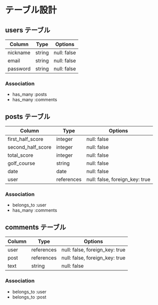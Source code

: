 # テーブル設計

## users テーブル

| Column   | Type   | Options     |
| -------- | ------ | ----------- |
| nickname | string | null: false |
| email    | string | null: false |
| password | string | null: false |

### Association

- has_many :posts
- has_many :comments

## posts テーブル

| Column            | Type       | Options                        |
| ----------------- | ---------- | ------------------------------ |
| first_half_score  | integer    | null: false                    |
| second_half_score | integer    | null: false                    |
| total_score       | integer    | null: false                    |
| golf_course       | string     | null: false                    |
| date              | date       | null: false                    |
| user              | references | null: false, foreign_key: true |

### Association

- belongs_to :user
- has_many :comments

## comments テーブル

| Column | Type       | Options                        |
| ------ | ---------- | ------------------------------ |
| user   | references | null: false, foreign_key: true |
| post   | references | null: false, foreign_key: true |
| text   | string     | null: false                    |

### Association

- belongs_to :user
- belongs_to :post